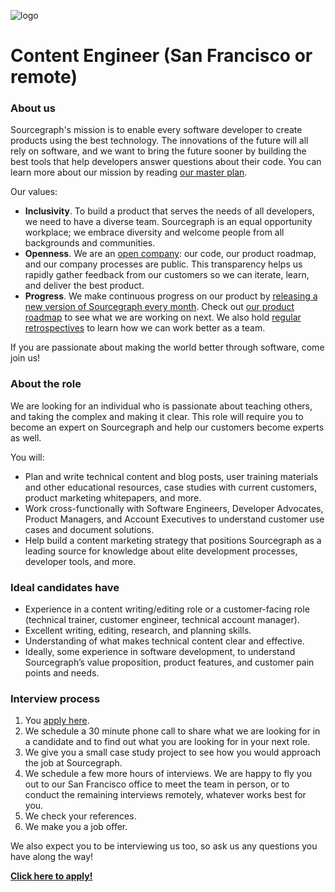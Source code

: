 ![logo](https://sourcegraph.com/.assets/img/sourcegraph-light-head-logo.svg)

# Content Engineer (San Francisco or remote)

### About us

Sourcegraph's mission is to enable every software developer to create products using the best technology. The innovations of the future will all rely on software, and we want to bring the future sooner by building the best tools that help developers answer questions about their code. You can learn more about our mission by reading [our master plan](https://sourcegraph.com/plan).

Our values:

- **Inclusivity**. To build a product that serves the needs of all developers, we need to have a diverse team. Sourcegraph is an equal opportunity workplace; we embrace diversity and welcome people from all backgrounds and communities.
- **Openness**. We are an [open company](https://docs.sourcegraph.com/dev/open_source_open_company): our code, our product roadmap, and our company processes are public. This transparency helps us rapidly gather feedback from our customers so we can iterate, learn, and deliver the best product.
- **Progress**. We make continuous progress on our product by [releasing a new version of Sourcegraph every month](https://docs.sourcegraph.com/dev/releases). Check out [our product roadmap](https://docs.sourcegraph.com/dev/roadmap) to see what we are working on next. We also hold [regular retrospectives](https://docs.sourcegraph.com/dev/retrospectives) to learn how we can work better as a team.

If you are passionate about making the world better through software, come join us!

### About the role
We are looking for an individual who is passionate about teaching others, and taking the complex and making it clear. This role will require you to become an expert on Sourcegraph and help our customers become experts as well.

You will: 

- Plan and write technical content and blog posts, user training materials and other educational resources, case studies with current customers, product marketing whitepapers, and more.
- Work cross-functionally with Software Engineers, Developer Advocates, Product Managers, and Account Executives to understand customer use cases and document solutions.
- Help build a content marketing strategy that positions Sourcegraph as a leading source for knowledge  about elite development processes, developer tools, and more.

### Ideal candidates have
- Experience in a content writing/editing role or a customer-facing role (technical trainer, customer engineer, technical account manager).
- Excellent writing, editing, research, and planning skills.
- Understanding of what makes technical content clear and effective.
- Ideally, some experience in software development, to understand Sourcegraph’s value proposition, product features, and customer pain points and needs.

### Interview process

1.  You [apply here](https://hire.withgoogle.com/public/jobs/sourcegraphcom/view/P_AAAAAADAAC5IpuyzVR8iSA).
2.  We schedule a 30 minute phone call to share what we are looking for in a candidate and to find out what you are looking for in your next role.
3.  We give you a small case study project to see how you would approach the job at Sourcegraph.
4.  We schedule a few more hours of interviews. We are happy to fly you out to our San Francisco office to meet the team in person, or to conduct the remaining interviews remotely, whatever works best for you.
5.  We check your references.
6.  We make you a job offer.

We also expect you to be interviewing us too, so ask us any questions you have along the way!

**[Click here to apply!](https://hire.withgoogle.com/public/jobs/sourcegraphcom/view/P_AAAAAADAAC5IpuyzVR8iSA)**
